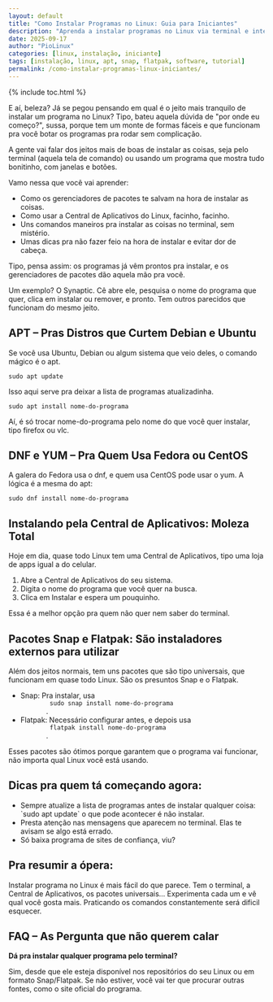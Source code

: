 ```yaml
---
layout: default
title: "Como Instalar Programas no Linux: Guia para Iniciantes"
description: "Aprenda a instalar programas no Linux via terminal e interfaces gráficas. Compare apt, snap, flatpak e lojas de apps."
date: 2025-09-17
author: "PioLinux"
categories: [linux, instalação, iniciante]
tags: [instalação, linux, apt, snap, flatpak, software, tutorial]
permalink: /como-instalar-programas-linux-iniciantes/
---
```



{% include toc.html %}


<section class="post-content">
<p>
      E aí, beleza? Já se pegou pensando em qual é o jeito mais tranquilo de instalar um programa no Linux? Tipo, bateu aquela dúvida de "por onde eu começo?", sussa, porque tem um monte de formas fáceis e que funcionam pra você botar os programas pra rodar sem complicação.
     </p>
<p>
      A gente vai falar dos jeitos mais de boas de instalar as coisas, seja pelo terminal (aquela tela de comando) ou usando um programa que mostra tudo bonitinho, com janelas e botões.
     </p>
<p>
      Vamo nessa que você vai aprender:
     </p>
<ul>
<li>
       Como os gerenciadores de pacotes te salvam na hora de instalar as coisas.
      </li>
<li>
       Como usar a Central de Aplicativos do Linux, facinho, facinho.
      </li>
<li>
       Uns comandos maneiros pra instalar as coisas no terminal, sem mistério.
      </li>
<li>
       Umas dicas pra não fazer feio na hora de instalar e evitar dor de cabeça.
      </li>
</ul>
<p>
      Tipo, pensa assim: os programas já vêm prontos pra instalar, e os gerenciadores de pacotes dão aquela mão pra você.
     </p>
<p>
      Um exemplo? O Synaptic. Cê abre ele, pesquisa o nome do programa que quer, clica em instalar ou remover, e pronto. Tem outros parecidos que funcionam do mesmo jeito.
     </p>
<h2>
      APT – Pras Distros que Curtem Debian e Ubuntu
     </h2>
<p>
      Se você usa Ubuntu, Debian ou algum sistema que veio deles, o comando mágico é o apt.
     </p>
<pre><code>sudo apt update</code></pre>
<p>
      Isso aqui serve pra deixar a lista de programas atualizadinha.
     </p>
<pre><code>sudo apt install nome-do-programa</code></pre>
<p>
      Aí, é só trocar nome-do-programa pelo nome do que você quer instalar, tipo firefox ou vlc.
     </p>
<h2>
      DNF e YUM – Pra Quem Usa Fedora ou CentOS
     </h2>
<p>
      A galera do Fedora usa o dnf, e quem usa CentOS pode usar o yum. A lógica é a mesma do apt:
     </p>
<pre><code>sudo dnf install nome-do-programa</code></pre>
<h2>
      Instalando pela Central de Aplicativos: Moleza Total
     </h2>
<p>
      Hoje em dia, quase todo Linux tem uma Central de Aplicativos, tipo uma loja de apps igual a do celular.
     </p>
<ol>
<li>
       Abre a Central de Aplicativos do seu sistema.
      </li>
<li>
       Digita o nome do programa que você quer na busca.
      </li>
<li>
       Clica em Instalar e espera um pouquinho.
      </li>
</ol>
<p>
      Essa é a melhor opção pra quem não quer nem saber do terminal.
     </p>
<h2>
      Pacotes Snap e Flatpak: São instaladores externos para utilizar
     </h2>
<p>
      Além dos jeitos normais, tem uns pacotes que são tipo universais, que funcionam em quase todo Linux. São os presuntos Snap e o Flatpak.
     </p>
<ul>
<li>
       Snap: Pra instalar, usa
       <code>
        sudo snap install nome-do-programa
       </code>
       .
      </li>
<li>
       Flatpak: Necessário configurar antes, e depois usa
       <code>
        flatpak install nome-do-programa
       </code>
       .
      </li>
</ul>
<p>
      Esses pacotes são ótimos porque garantem que o programa vai funcionar, não importa qual Linux você está usando.
     </p>
<h2>
      Dicas pra quem tá começando agora:
     </h2>
<ul>
<li>
       Sempre atualize a lista de programas antes de instalar qualquer coisa: `sudo apt update` o que pode acontecer é não instalar.
      </li>
<li>
       Presta atenção nas mensagens que aparecem no terminal. Elas te avisam se algo está errado.
      </li>
<li>
       Só baixa programa de sites de confiança, viu?
      </li>
</ul>
<h2>
      Pra resumir a ópera:
     </h2>
<p>
      Instalar programa no Linux é mais fácil do que parece. Tem o terminal, a Central de Aplicativos, os pacotes universais… Experimenta cada um e vê qual você gosta mais. Praticando os comandos constantemente será dificil esquecer.
     </p>
<h2>
      FAQ – As Pergunta que não querem calar
     </h2>
<p>
<strong>
       Dá pra instalar qualquer programa pelo terminal?
      </strong>
</p>
<p>
      Sim, desde que ele esteja disponível nos repositórios do seu Linux ou em formato Snap/Flatpak. Se não estiver, você vai ter que procurar outras fontes, como o site oficial do programa.
     </p>
</section>
